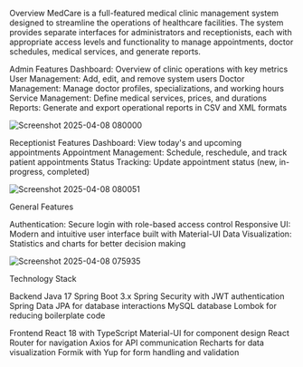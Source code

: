 Overview
MedCare is a full-featured medical clinic management system designed to streamline the operations of healthcare facilities. The system provides separate interfaces for administrators and receptionists, each with appropriate access levels and functionality to manage appointments, doctor schedules, medical services, and generate reports.


Admin Features
Dashboard: Overview of clinic operations with key metrics
User Management: Add, edit, and remove system users
Doctor Management: Manage doctor profiles, specializations, and working hours
Service Management: Define medical services, prices, and durations
Reports: Generate and export operational reports in CSV and XML formats

![Screenshot 2025-04-08 080000](https://github.com/user-attachments/assets/80c8e6d3-29d1-411a-b38d-561b9864165e)


Receptionist Features
Dashboard: View today's and upcoming appointments
Appointment Management: Schedule, reschedule, and track patient appointments
Status Tracking: Update appointment status (new, in-progress, completed)

![Screenshot 2025-04-08 080051](https://github.com/user-attachments/assets/58ca6f79-529d-4554-9342-2f9d39fbfa84)


General Features

Authentication: Secure login with role-based access control
Responsive UI: Modern and intuitive user interface built with Material-UI
Data Visualization: Statistics and charts for better decision making

![Screenshot 2025-04-08 075935](https://github.com/user-attachments/assets/f97670b5-bed2-4059-8b7b-d613fc69b6c3)


Technology Stack

Backend
Java 17
Spring Boot 3.x
Spring Security with JWT authentication
Spring Data JPA for database interactions
MySQL database
Lombok for reducing boilerplate code

Frontend
React 18 with TypeScript
Material-UI for component design
React Router for navigation
Axios for API communication
Recharts for data visualization
Formik with Yup for form handling and validation
